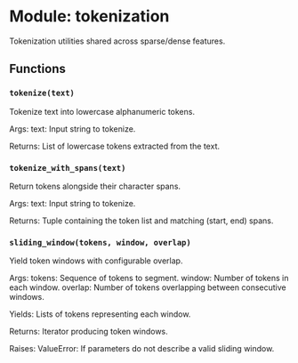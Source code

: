 # Module: tokenization

Tokenization utilities shared across sparse/dense features.

## Functions

### `tokenize(text)`

Tokenize text into lowercase alphanumeric tokens.

Args:
text: Input string to tokenize.

Returns:
List of lowercase tokens extracted from the text.

### `tokenize_with_spans(text)`

Return tokens alongside their character spans.

Args:
text: Input string to tokenize.

Returns:
Tuple containing the token list and matching (start, end) spans.

### `sliding_window(tokens, window, overlap)`

Yield token windows with configurable overlap.

Args:
tokens: Sequence of tokens to segment.
window: Number of tokens in each window.
overlap: Number of tokens overlapping between consecutive windows.

Yields:
Lists of tokens representing each window.

Returns:
Iterator producing token windows.

Raises:
ValueError: If parameters do not describe a valid sliding window.
